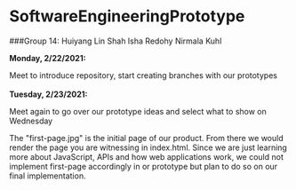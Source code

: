 # SoftwareEngineeringPrototype

###Group 14:
Huiyang Lin
Shah Isha Redohy
Nirmala Kuhl

**Monday, 2/22/2021:**  

Meet to introduce repository, start creating branches with our prototypes
<br><br>
**Tuesday, 2/23/2021:**  

Meet again to go over our prototype ideas and select what to show on Wednesday

The "first-page.jpg" is the initial page of our product. From there we would render the page you are witnessing in index.html. Since we are just learning more about JavaScript, APIs and how web applications work, we could not implement first-page accordingly in or prototype but plan to do so on our final implementation.
